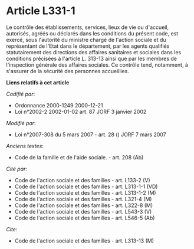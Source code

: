 # Article L331-1

Le contrôle des établissements, services, lieux de vie ou d'accueil, autorisés, agréés ou déclarés dans les conditions du
présent code, est exercé, sous l'autorité du ministre chargé de l'action sociale et du représentant de l'Etat dans le
département, par les agents qualifiés statutairement des directions des affaires sanitaires et sociales dans les conditions
précisées à l'article L. 313-13 ainsi que par les membres de l'inspection générale des affaires sociales. Ce contrôle tend,
notamment, à s'assurer de la sécurité des personnes accueillies.

**Liens relatifs à cet article**

_Codifié par_:

  - Ordonnance 2000-1249 2000-12-21
  - Loi n°2002-2 2002-01-02 art. 87 JORF 3 janvier 2002

_Modifié par_:

  - Loi n°2007-308 du 5 mars 2007 - art. 28 () JORF 7 mars 2007

_Anciens textes_:

  - Code de la famille et de l'aide sociale. - art. 208 (Ab)

_Cité par_:

  - Code de l'action sociale et des familles - art. L133-2 (V)
  - Code de l'action sociale et des familles - art. L313-1-1 (VD)
  - Code de l'action sociale et des familles - art. L313-1-2 (M)
  - Code de l'action sociale et des familles - art. L321-4 (M)
  - Code de l'action sociale et des familles - art. L322-8 (M)
  - Code de l'action sociale et des familles - art. L543-3 (V)
  - Code de l'action sociale et des familles - art. L546-5 (Ab)

_Cite_:

  - Code de l'action sociale et des familles - art. L313-13 (M)
